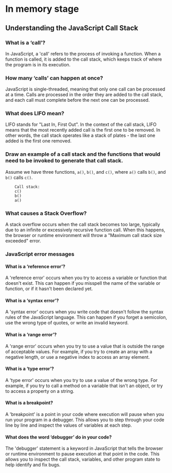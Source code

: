 # In memory stage

## Understanding the JavaScript Call Stack

### What is a ‘call’?
In JavaScript, a 'call' refers to the process of invoking a function. When a function is called, it is added to the call stack, which keeps track of where the program is in its execution.

### How many ‘calls’ can happen at once?
JavaScript is single-threaded, meaning that only one call can be processed at a time. Calls are processed in the order they are added to the call stack, and each call must complete before the next one can be processed.

### What does LIFO mean?
LIFO stands for "Last In, First Out". In the context of the call stack, LIFO means that the most recently added call is the first one to be removed. In other words, the call stack operates like a stack of plates - the last one added is the first one removed.

### Draw an example of a call stack and the functions that would need to be invoked to generate that call stack.

Assume we have three functions, `a()`, `b()`, and `c()`, where `a()` calls `b()`, and `b()` calls `c()`.

        Call stack:
        c()
        b()
        a()


### What causes a Stack Overflow?
A stack overflow occurs when the call stack becomes too large, typically due to an infinite or excessively recursive function call. When this happens, the browser or runtime environment will throw a "Maximum call stack size exceeded" error.

### JavaScript error messages

#### What is a ‘reference error’?
A 'reference error' occurs when you try to access a variable or function that doesn't exist. This can happen if you misspell the name of the variable or function, or if it hasn't been declared yet.

#### What is a ‘syntax error’?
A 'syntax error' occurs when you write code that doesn't follow the syntax rules of the JavaScript language. This can happen if you forget a semicolon, use the wrong type of quotes, or write an invalid keyword.

#### What is a ‘range error’?
A 'range error' occurs when you try to use a value that is outside the range of acceptable values. For example, if you try to create an array with a negative length, or use a negative index to access an array element.

#### What is a ‘type error’?
A 'type error' occurs when you try to use a value of the wrong type. For example, if you try to call a method on a variable that isn't an object, or try to access a property on a string.

#### What is a breakpoint?
A 'breakpoint' is a point in your code where execution will pause when you run your program in a debugger. This allows you to step through your code line by line and inspect the values of variables at each step.

#### What does the word ‘debugger’ do in your code?
The 'debugger' statement is a keyword in JavaScript that tells the browser or runtime environment to pause execution at that point in the code. This allows you to inspect the call stack, variables, and other program state to help identify and fix bugs.
